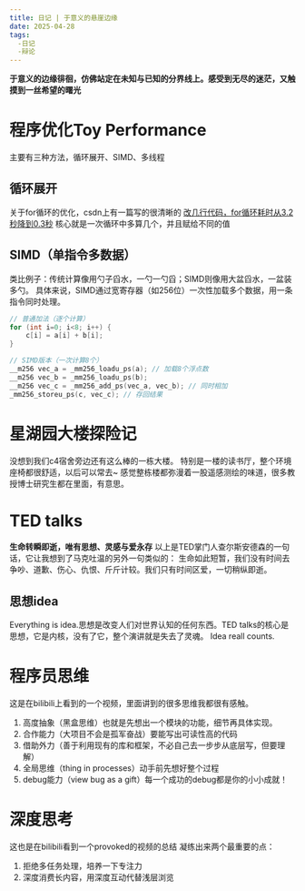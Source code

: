 ```yaml
---
title: 日记 | 于意义的悬崖边缘
date: 2025-04-28 
tags:
  -日记
  -辩论
---
```

**于意义的边缘徘徊，仿佛站定在未知与已知的分界线上。感受到无尽的迷茫，又触摸到一丝希望的曙光**
<!-- more -->  
# 程序优化Toy Performance
主要有三种方法，循环展开、SIMD、多线程
## 循环展开
关于for循环的优化，csdn上有一篇写的很清晰的
[改几行代码，for循环耗时从3.2秒降到0.3秒](https://blog.csdn.net/techforward/article/details/136878938)
核心就是一次循环中多算几个，并且赋给不同的值
## SIMD（单指令多数据）
类比例子：传统计算像用勺子舀水，一勺一勺舀；SIMD则像用大盆舀水，一盆装多勺。
具体来说，SIMD通过宽寄存器（如256位）一次性加载多个数据，用一条指令同时处理。
```c
// 普通加法（逐个计算）
for (int i=0; i<8; i++) {
    c[i] = a[i] + b[i];
}

// SIMD版本（一次计算8个）
__m256 vec_a = _mm256_loadu_ps(a); // 加载8个浮点数
__m256 vec_b = _mm256_loadu_ps(b);
__m256 vec_c = _mm256_add_ps(vec_a, vec_b); // 同时相加
_mm256_storeu_ps(c, vec_c); // 存回结果
```
# 星湖园大楼探险记
没想到我们c4宿舍旁边还有这么棒的一栋大楼。
特别是一楼的读书厅，整个环境座椅都很舒适，以后可以常去~
感觉整栋楼都弥漫着一股遥感测绘的味道，很多教授博士研究生都在里面，有意思。
# TED talks
**生命转瞬即逝，唯有思想、灵感与爱永存**
以上是TED掌门人查尔斯安德森的一句话，它让我想到了马克吐温的另外一句类似的：
生命如此短暂，我们没有时间去争吵、道歉、伤心、仇恨、斤斤计较。我们只有时间区爱，一切稍纵即逝。
## 思想idea
Everything is idea.思想是改变人们对世界认知的任何东西。TED talks的核心是思想，它是内核，没有了它，整个演讲就是失去了灵魂。
Idea reall counts.
# 程序员思维
这是在bilibili上看到的一个视频，里面讲到的很多思维我都很有感触。
1. 高度抽象（黑盒思维）也就是先想出一个模块的功能，细节再具体实现。
2. 合作能力（大项目不会是孤军奋战）要能写出可读性高的代码
3. 借助外力（善于利用现有的库和框架，不必自己去一步步从底层写，但要理解）
4. 全局思维（thing in processes）动手前先想好整个过程
5. debug能力（view bug as a gift）每一个成功的debug都是你的小小成就！
# 深度思考
这也是在bilibili看到一个provoked的视频的总结
凝练出来两个最重要的点：
1. 拒绝多任务处理，培养一下专注力
2. 深度消费长内容，用深度互动代替浅层浏览
